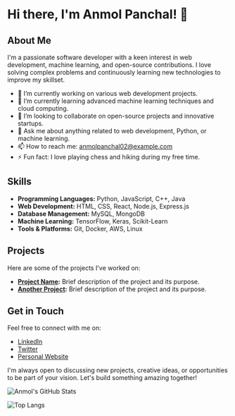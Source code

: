 # Hi there, I'm Anmol Panchal! 👋

## About Me

I'm a passionate software developer with a keen interest in web development, machine learning, and open-source contributions. I love solving complex problems and continuously learning new technologies to improve my skillset.

- 🔭 I’m currently working on various web development projects.
- 🌱 I’m currently learning advanced machine learning techniques and cloud computing.
- 👯 I’m looking to collaborate on open-source projects and innovative startups.
- 💬 Ask me about anything related to web development, Python, or machine learning.
- 📫 How to reach me: anmolpanchal02@example.com
- ⚡ Fun fact: I love playing chess and hiking during my free time.

## Skills

- **Programming Languages:** Python, JavaScript, C++, Java
- **Web Development:** HTML, CSS, React, Node.js, Express.js
- **Database Management:** MySQL, MongoDB
- **Machine Learning:** TensorFlow, Keras, Scikit-Learn
- **Tools & Platforms:** Git, Docker, AWS, Linux

## Projects

Here are some of the projects I've worked on:

- **[Project Name](https://github.com/Anmolpanchal02/project-name):** Brief description of the project and its purpose.
- **[Another Project](https://github.com/Anmolpanchal02/another-project):** Brief description of the project and its purpose.

## Get in Touch

Feel free to connect with me on:

- [LinkedIn](https://www.linkedin.com/in/anmolpanchal02)
- [Twitter](https://twitter.com/anmolpanchal02)
- [Personal Website](https://anmolpanchal02.dev)

I'm always open to discussing new projects, creative ideas, or opportunities to be part of your vision. Let's build something amazing together!

![Anmol's GitHub Stats](https://github-readme-stats.vercel.app/api?username=Anmolpanchal02&show_icons=true&theme=radical)

![Top Langs](https://github-readme-stats.vercel.app/api/top-langs/?username=Anmolpanchal02&layout=compact&theme=radical)
